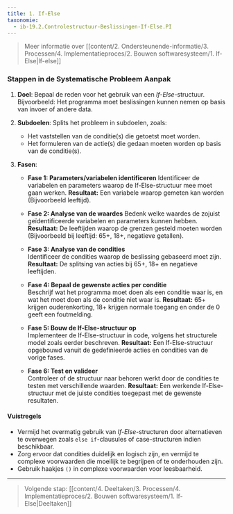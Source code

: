 ```yaml
---
title: 1. If-Else
taxonomie:
  - ib-19.2.Controlestructuur-Beslissingen-If-Else.PI
---
```


> Meer informatie over [[content/2. Ondersteunende-informatie/3. Processen/4. Implementatieproces/2. Bouwen softwaresysteem/1. If-Else|If-else]]

### Stappen in de Systematische Probleem Aanpak
1. **Doel**: Bepaal de reden voor het gebruik van een *If-Else*-structuur. Bijvoorbeeld: Het programma moet beslissingen kunnen nemen op basis van invoer of andere data.

2. **Subdoelen**: Splits het probleem in subdoelen, zoals:
   - Het vaststellen van de conditie(s) die getoetst moet worden.
   - Het formuleren van de actie(s) die gedaan moeten worden op basis van de conditie(s).
   
3. **Fasen**:
   - **Fase 1: Parameters/variabelen identificeren**
     Identificeer de variabelen en parameters waarop de If-Else-structuur mee moet gaan werken.
     **Resultaat:** Een variabele waarop gemeten kan worden (Bijvoorbeeld leeftijd).
     
   - **Fase 2: Analyse van de waardes**
     Bedenk welke waardes de zojuist geïdentificeerde variabelen en parameters kunnen hebben. 
     **Resultaat:** De leeftijden waarop de grenzen gesteld moeten worden (Bijvoorbeeld bij leeftijd: 65+, 18+, negatieve getallen).

   - **Fase 3: Analyse van de condities**  
     Identificeer de condities waarop de beslissing gebaseerd moet zijn.
     **Resultaat:** De splitsing van acties bij 65+, 18+ en negatieve leeftijden.

   - **Fase 4: Bepaal de gewenste acties per conditie**  
     Beschrijf wat het programma moet doen als een conditie waar is, en wat het moet doen als de conditie niet waar is.
     **Resultaat:** 65+ krijgen ouderenkorting, 18+ krijgen normale toegang en onder de 0 geeft een foutmelding.
   
   - **Fase 5: Bouw de If-Else-structuur op**  
     Implementeer de If-Else-structuur in code, volgens het structurele model zoals eerder beschreven.
     **Resultaat:** Een If-Else-structuur opgebouwd vanuit de gedefinieerde acties en condities van de vorige fases.
   
   - **Fase 6: Test en valideer**  
     Controleer of de structuur naar behoren werkt door de condities te testen met verschillende waarden.
     **Resultaat:** Een werkende If-Else-structuur met de juiste condities toegepast met de gewenste resultaten.

#### Vuistregels
- Vermijd het overmatig gebruik van *If-Else*-structuren door alternatieven te overwegen zoals `else if`-clausules of case-structuren indien beschikbaar.
- Zorg ervoor dat condities duidelijk en logisch zijn, en vermijd te complexe voorwaarden die moeilijk te begrijpen of te onderhouden zijn.
- Gebruik haakjes `()` in complexe voorwaarden voor leesbaarheid.

---
> Volgende stap: [[content/4. Deeltaken/3. Processen/4. Implementatieproces/2. Bouwen softwaresysteem/1. If-Else|Deeltaken]]